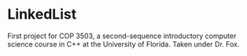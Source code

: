 # LinkedList
First project for COP 3503, a second-sequence introductory computer science course in C++ at the University of Florida. Taken under Dr. Fox.
